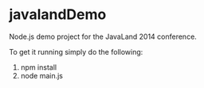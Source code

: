 javalandDemo
============

Node.js demo project for the JavaLand 2014 conference.

To get it running simply do the following:
1. npm install
2. node main.js
